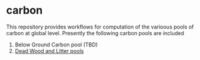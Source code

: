 # carbon

This repository provides workflows for computation of the varioous pools of carbon at global level. 
Presently the following carbon pools are included

1. Below Ground Carbon pool (TBD)
2. [Dead Wood and Litter pools](/dwb_lit_processing/readMe.md)